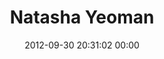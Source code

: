 ---
title: "Natasha Yeoman"
date: 2012-09-30 20:31:02 00:00
permalink: /nyeoman
twitter: ""
likes: [1375]
id: 1357
gravatar: "http://www.gravatar.com/avatar/7135c6b05bf83e819a2d3f4c228a6682"
---